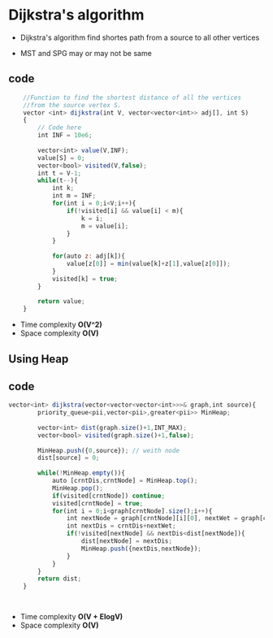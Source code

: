 
# Dijkstra's algorithm

- Dijkstra's algorithm find shortes path from a source to all other vertices

- MST and SPG may or may not be same



## code

```javascript
    //Function to find the shortest distance of all the vertices
    //from the source vertex S.
    vector <int> dijkstra(int V, vector<vector<int>> adj[], int S)
    {
        // Code here
        int INF = 10e6;
        
        vector<int> value(V,INF);
        value[S] = 0;
        vector<bool> visited(V,false);
        int t = V-1;
        while(t--){
            int k;
            int m = INF;
            for(int i = 0;i<V;i++){
                if(!visited[i] && value[i] < m){
                    k = i;
                    m = value[i];
                }
            }
            
            for(auto z: adj[k]){
                value[z[0]] = min(value[k]+z[1],value[z[0]]);
            }
            visited[k] = true;
        }
        
        return value;
    }
```

- Time complexity  **O(V^2)**
- Space complexity **O(V)**


## Using Heap

## code

```javascript
vector<int> dijkstra(vector<vector<vector<int>>>& graph,int source){
        priority_queue<pii,vector<pii>,greater<pii>> MinHeap;
        
        vector<int> dist(graph.size()+1,INT_MAX);
        vector<bool> visited(graph.size()+1,false);
        
        MinHeap.push({0,source}); // weith node
        dist[source] = 0;
        
        while(!MinHeap.empty()){
            auto [crntDis,crntNode] = MinHeap.top();
            MinHeap.pop();
            if(visited[crntNode]) continue;
            visited[crntNode] = true;
            for(int i = 0;i<graph[crntNode].size();i++){
                int nextNode = graph[crntNode][i][0], nextWet = graph[crntNode][i][1];
                int nextDis = crntDis+nextWet;
                if(!visited[nextNode] && nextDis<dist[nextNode]){
                    dist[nextNode] = nextDis;
                    MinHeap.push({nextDis,nextNode});
                }
            }
        }
        return dist;
    }
```
```javascript
    
```

- Time complexity  **O(V + ElogV)**
- Space complexity **O(V)**
